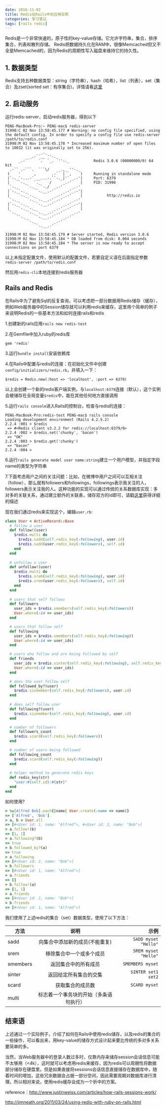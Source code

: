 ```yaml
---
date: 2016-11-02 
title: Redis在Rails中的应用实例
categories: 学习笔记
tags: [rails redis]
---
```


Redis是一个非常快速的，原子性的key-value存储。它允许字符串，集合，排序集合，列表和散列存储。 Redis把数据持久化在RAM中，很像Memcached但又不全是Memcached的，因为Redis的周期性写入磁盘来维持它的持久性。

## 1. 数据类型

Redis支持五种数据类型：string（字符串），hash（哈希），list（列表），set（集合）及zset(sorted set：有序集合)，详情请看[这里](http://www.runoob.com/redis/redis-data-types.html)

## 2. 启动服务

运行redis-server，启动redis服务器，得到以下

```
PENG-MacBook-Pro:~ PENG-mac$ redis-server
31998:C 02 Nov 13:58:45.177 # Warning: no config file specified, using the default config. In order to specify a config file use redis-server /path/to/redis.conf
31998:M 02 Nov 13:58:45.178 * Increased maximum number of open files to 10032 (it was originally set to 256).
                _._                                                  
           _.-``__ ''-._                                             
      _.-``    `.  `_.  ''-._           Redis 3.0.6 (00000000/0) 64 bit
  .-`` .-```.  ```\/    _.,_ ''-._                                   
 (    '      ,       .-`  | `,    )     Running in standalone mode
 |`-._`-...-` __...-.``-._|'` _.-'|     Port: 6379
 |    `-._   `._    /     _.-'    |     PID: 31998
  `-._    `-._  `-./  _.-'    _.-'                                   
 |`-._`-._    `-.__.-'    _.-'_.-'|                                  
 |    `-._`-._        _.-'_.-'    |           http://redis.io        
  `-._    `-._`-.__.-'_.-'    _.-'                                   
 |`-._`-._    `-.__.-'    _.-'_.-'|                                  
 |    `-._`-._        _.-'_.-'    |                                  
  `-._    `-._`-.__.-'_.-'    _.-'                                   
      `-._    `-.__.-'    _.-'                                       
          `-._        _.-'                                           
              `-.__.-'                                               

31998:M 02 Nov 13:58:45.179 # Server started, Redis version 3.0.6
31998:M 02 Nov 13:58:45.184 * DB loaded from disk: 0.004 seconds
31998:M 02 Nov 13:58:45.184 * The server is now ready to accept connections on port 6379
```

 以上未指定配置文件，使用默认的配置文件，若要自定义请在后面指定参数`redis-server /path/to/redis.conf`

然后用`redis-cli`本地连接到redis服务器

## Rails and Redis

在Rails中为了避免Sql的反复查询，可以考虑把一部分数据用Redis储存（缓存），例如Web服务器中的Session储存就可以利用redis来缓存，这里用个简单的例子来说明Redis的一些基本方法和如何连接rails和redis

1.创建新的rails应用`rails new redis-test`

2.在Gemfile中加入ruby的redis库
```
gem 'redis'
```

3.运行`bundle install`安装依赖库

4.在Rails中配置与redis的连接：在初始化文件中创建`config/initializers/redis.rb`，并填入一下：
```
$redis = Redis.new(:host => 'localhost', :port => 6379)
```

以上会创建一个新的redis客户端实例，与`localhost:6379`连接（默认），这个实例会被储存在全局变量`$redis`中，能在其他任何地方直接调用

5.运行`rails console`进入Rails的控制台，检查与redis的连接：

```
PENG-MacBook-Pro:redis-test PENG-mac$ rails console
Loading development environment (Rails 4.2.5.2)
2.2.4 :001 > $redis
 => #<Redis client v3.2.2 for redis://localhost:6379/0> 
2.2.4 :002 > $redis.set('chunky', 'bacon')
 => "OK" 
2.2.4 :003 > $redis.get('chunky')
 => "bacon" 
2.2.4 :004 > 
```

6.运行`rails generate model user name:string`建立一个用户模型，并指定字段name的类型为字符串

7.下面考虑用户之间的关注问题：比如，在微博中用户之间可以互相关注（follow），那么就有followers和followings，followings表示我关注的人，followers表示关注我的人。这种功能的实现可以通过传统的关系数据库实现：多对多的关联关系，通过建立额外的关联表，储存双方的id即可，请戳[这里](https://www.railstutorial.org/book/following_users)获得详细的描述

现在我们通过redis来实现这个，编辑`user.rb`:

``` ruby
class User < ActiveRecord::Base
  # follow a user
  def follow!(user)
    $redis.multi do
      $redis.sadd(self.redis_key(:following), user.id)
      $redis.sadd(user.redis_key(:followers), self.id)
    end
  end
  
  # unfollow a user
  def unfollow!(user)
    $redis.multi do
      $redis.srem(self.redis_key(:following), user.id)
      $redis.srem(user.redis_key(:followers), self.id)
    end
  end
  
  # users that self follows
  def followers
    user_ids = $redis.smembers(self.redis_key(:followers))
    User.where(:id => user_ids)
  end

  # users that follow self
  def following
    user_ids = $redis.smembers(self.redis_key(:following))
    User.where(:id => user_ids)
  end

  # users who follow and are being followed by self
  def friends
    user_ids = $redis.sinter(self.redis_key(:following), self.redis_key(:followers))
    User.where(:id => user_ids)
  end

  # does the user follow self
  def followed_by?(user)
    $redis.sismember(self.redis_key(:followers), user.id)
  end
  
  # does self follow user
  def following?(user)
    $redis.sismember(self.redis_key(:following), user.id)
  end

  # number of followers
  def followers_count
    $redis.scard(self.redis_key(:followers))
  end

  # number of users being followed
  def following_count
    $redis.scard(self.redis_key(:following))
  end
  
  # helper method to generate redis keys
  def redis_key(str)
    "user:#{self.id}:#{str}"
  end
end
```

如何使用?

``` ruby
> %w[Alfred Bob].each{|name| User.create(:name => name)}
=> ['Alfred', 'Bob']
> a, b = User.all
=> [#<User id: 1, name: "Alfred">, #<User id: 2, name: "Bob">] 
> a.follow!(b)
=> [1, 1] 
> a.following?(b)
=> true 
> b.followed_by?(a)
=> true 
> a.following
=> [#<User id: 2, name: "Bob">] 
> b.followers
=> [#<User id: 1, name: "Alfred">]
> a.friends
=> [] 
> b.follow!(a)
=> [1, 1] 
> a.friends
=> [#<User id: 2, name: "Bob">] 
> b.friends
=> [#<User id: 1, name: "Alfred">] 
```

我们使用了上述redis的集合（set）数据类型，使用了以下方法：

| 方法 | 说明 | 示例 |
| ------------- |:-------------:| -----:|
| sadd | 向集合中添加新的成员(不能重复) | `SADD myset "Hello"`|
| srem | 移除集合中一个或多个成员 | `SREM myset "Hello"`|
| smembers | 返回集合中的所有成员 | `SMEMBERS myset`|
| sinter | 返回给定所有集合的交集 | `SINTER set1 set2`|
| scard | 获取集合的成员数 | `SCARD myset`|
| multi | 标志着一个事务块的开始（多条语句执行） | |

## 结束语

上述通过一个实际例子，介绍了如何在Rails中使用redis储存，以及redis的集合的一些操作，可以看出来，用key-value的储存方式设计起来要比传统的多对多关系要简单的多。

当然，当Web服务器中的登录人数过多时，仅靠内存来储存session会话信息可能不太够用（<4k），这时就可以考虑用redis来缓存，因为redis可以周期性将数据部分储存在硬盘里。但是如果直接将sessions会话信息直接储存在数据库中，随着时间的增加，这些冗余数据会占据一部分空间，因此需要周期对数据库进行清理。所以相对来说，使用redis缓存会成为一个折中的方案。

reference：http://www.justinweiss.com/articles/how-rails-sessions-work/

http://jimneath.org/2011/03/24/using-redis-with-ruby-on-rails.html



